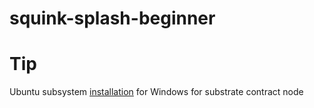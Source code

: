 # squink-splash-beginner

# Tip 
Ubuntu subsystem [installation](https://docs.google.com/document/d/1tFlRyX1f4aOoddvnN2EH-8wguhYKSOtpA3A0PiFCnzw/) for Windows for substrate contract node
